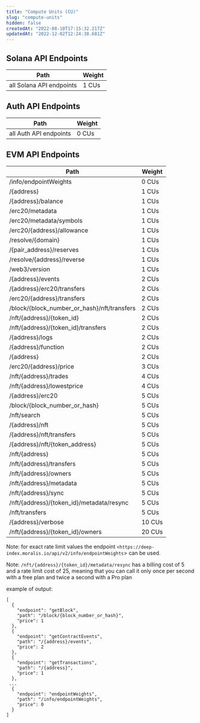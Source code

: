 ```yaml
---
title: "Compute Units (CU)"
slug: "compute-units"
hidden: false
createdAt: "2022-08-10T17:15:32.217Z"
updatedAt: "2022-12-02T12:24:38.681Z"
---
```

## Solana API Endpoints

| Path                     | Weight |
| ------------------------ | ------ |
| all Solana API endpoints | 1 CUs  |

## Auth API Endpoints

| Path                   | Weight |
| ---------------------- | ------ |
| all Auth API endpoints | 0 CUs  |

## EVM API Endpoints

| Path                                           | Weight |
| ---------------------------------------------- | ------ |
| /info/endpointWeights                          | 0 CUs  |
| /{address}                                     | 1 CUs  |
| /{address}/balance                             | 1 CUs  |
| /erc20/metadata                                | 1 CUs  |
| /erc20/metadata/symbols                        | 1 CUs  |
| /erc20/{address}/allowance                     | 1 CUs  |
| /resolve/{domain}                              | 1 CUs  |
| /{pair\_address}/reserves                      | 1 CUs  |
| /resolve/{address}/reverse                     | 1 CUs  |
| /web3/version                                  | 1 CUs  |
| /{address}/events                              | 2 CUs  |
| /{address}/erc20/transfers                     | 2 CUs  |
| /erc20/{address}/transfers                     | 2 CUs  |
| /block/{block\_number\_or\_hash}/nft/transfers | 2 CUs  |
| /nft/{address}/{token\_id}                     | 2 CUs  |
| /nft/{address}/{token\_id}/transfers           | 2 CUs  |
| /{address}/logs                                | 2 CUs  |
| /{address}/function                            | 2 CUs  |
| /{address}                                     | 2 CUs  |
| /erc20/{address}/price                         | 3 CUs  |
| /nft/{address}/trades                          | 4 CUs  |
| /nft/{address}/lowestprice                     | 4 CUs  |
| /{address}/erc20                               | 5 CUs  |
| /block/{block\_number\_or\_hash}               | 5 CUs  |
| /nft/search                                    | 5 CUs  |
| /{address}/nft                                 | 5 CUs  |
| /{address}/nft/transfers                       | 5 CUs  |
| /{address}/nft/{token\_address}                | 5 CUs  |
| /nft/{address}                                 | 5 CUs  |
| /nft/{address}/transfers                       | 5 CUs  |
| /nft/{address}/owners                          | 5 CUs  |
| /nft/{address}/metadata                        | 5 CUs  |
| /nft/{address}/sync                            | 5 CUs  |
| /nft/{address}/{token\_id}/metadata/resync     | 5 CUs  |
| /nft/transfers                                 | 5 CUs  |
| /{address}/verbose                             | 10 CUs |
| /nft/{address}/{token\_id}/owners              | 20 CUs |

Note: for exact rate limit values the endpoint `<https://deep-index.moralis.io/api/v2/info/endpointWeights`> can be used.

Note: `/nft/{address}/{token_id}/metadata/resync` has a billing cost of 5 and a rate limit cost of 25, meaning that you can call it only once per second with a free plan and twice a second with a Pro plan

example of output:

```
[
  {
    "endpoint": "getBlock",
    "path": "/block/{block_number_or_hash}",
    "price": 1
  },
  {
    "endpoint": "getContractEvents",
    "path": "/{address}/events",
    "price": 2
  },
  {
    "endpoint": "getTransactions",
    "path": "/{address}",
    "price": 1
  },
 ...
  {
    "endpoint": "endpointWeights",
    "path": "/info/endpointWeights",
    "price": 0
  }
]
```
